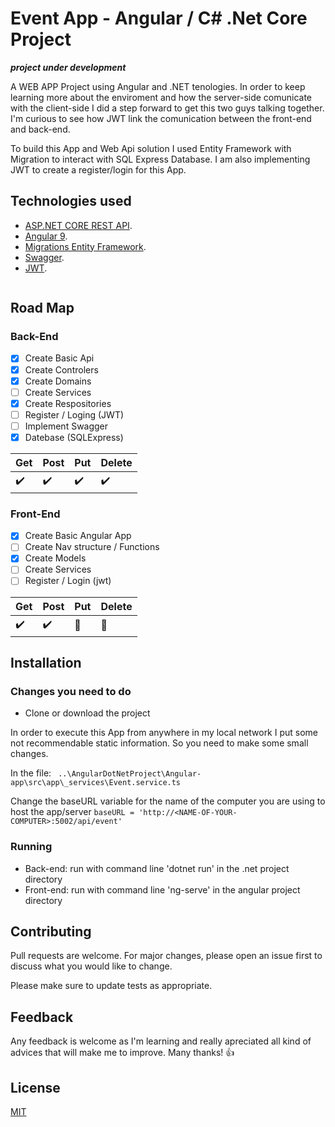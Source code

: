 # Event App - Angular / C# .Net Core Project

***project under development***

A WEB APP Project using Angular and .NET tenologies. In order to keep learning more about the enviroment and how the server-side comunicate with the client-side I did a step forward to get this two guys talking together. I'm curious to see how JWT link the comunication between the front-end and back-end.

To build this App and Web Api solution I used Entity Framework with Migration to interact with SQL Express Database. I am also implementing JWT to create a register/login for this App. 



## Technologies used

* [ASP.NET CORE REST API](https://dotnet.microsoft.com/apps/aspnet/apis). 
* [Angular 9](https://angular.io/). 
* [Migrations Entity Framework](https://docs.microsoft.com/en-us/ef/core/managing-schemas/migrations/?tabs=dotnet-core-cli). 
* [Swagger](https://swagger.io/about/). 
* [JWT](https://jwt.io/). 

```bash

```
## Road Map 

### Back-End
- [x] Create Basic Api
- [x] Create Controlers
- [x] Create Domains
- [ ] Create Services 
- [x] Create Respositories
- [ ] Register / Loging (JWT)
- [ ] Implement Swagger
- [x] Datebase (SQLExpress)

| Get | Post | Put | Delete
:------------ | :-------------| :-------------| :-------------
:heavy_check_mark: | :heavy_check_mark: | :heavy_check_mark: | :heavy_check_mark:

### Front-End
- [x] Create Basic Angular App 
- [ ] Create Nav structure / Functions 
- [x] Create Models
- [ ] Create Services 
- [ ] Register / Login (jwt)

| Get | Post | Put | Delete
:------------ | :-------------| :-------------| :-------------
:heavy_check_mark: | :heavy_check_mark: | :construction_worker: | :construction_worker:

## Installation

### Changes you need to do

* Clone or download the project 

In order to execute this App from anywhere in my local network I put some not recommendable static 
information. So you need to make some small changes.

In the file: 
`
..\AngularDotNetProject\Angular-app\src\app\_services\Event.service.ts`

Change the baseURL variable for the name of the computer you are using to host the app/server
`
baseURL = 'http://<NAME-OF-YOUR-COMPUTER>:5002/api/event'
`

### Running 

* Back-end: run with command line 'dotnet run' in the .net project directory  
* Front-end: run with command line 'ng-serve' in the angular project directory  

## Contributing

Pull requests are welcome. For major changes, please open an issue first to discuss what you would like to change.

Please make sure to update tests as appropriate.

## Feedback 

Any feedback is welcome as I'm learning and really apreciated all kind of advices that will make me to improve. Many thanks! :thumbsup: 

## License
[MIT](https://choosealicense.com/licenses/mit/)
